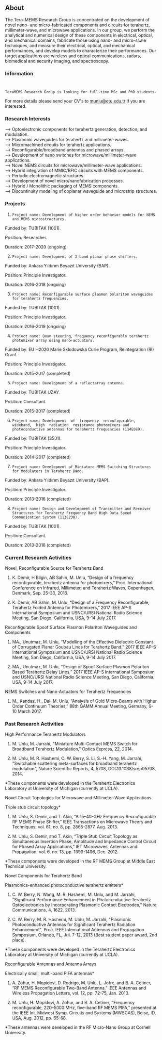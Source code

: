 ## About

The Tera-MEMS Research Group is concentrated on the development of novel nano- and micro-fabricated components and circuits for terahertz, millimeter-wave, and microwave applications.  In our group, we perform the analytical and numerical design of these components in electrical, optical, and mechanical domains, fabricate those using nano- and micro-scale techniques, and measure their electrical, optical, and mechanical performances, and develop models to characterize their performances.  Our target applications are wireless and optical communications, radars, biomedical and security imaging, and spectroscopy.

### Information


```Information


TeraMEMS Research Group is looking for full-time MSc and PhD students. 
```

For more details please send your CV's to munlu@etu.edu.tr if you are interested.

### Research Interests

   --> Optoelectronic components for terahertz generation, detection, and modulation.<br>
   --> Plasmonic waveguides for terahertz and millimeter-waves.<br>
   --> Micromachined circuits for terahertz applications.<br>
   --> Reconfigurable/broadband antennas and phased arrays.<br>
   --> Development of nano switches for microwave/millimeter-wave applications.<br>
   --> Novel NEMS circuits for microwave/millimeter-wave applications.<br>
   --> Hybrid integration of MMIC/RFIC circuits with MEMS components.<br>
   --> Periodic electromagnetic structures.<br>
   --> Development of novel micro/nanofabrication processes.<br>
   --> Hybrid / Monolithic packaging of MEMS components.<br>
   --> Discontinuity modeling of coplanar waveguide and microstrip structures.<br>

### Projects

1.     Project name: Development of higher order behavior models for NEMS and MEMS microstructures.

Funded by: TUBITAK (1001).

Position: Researcher.

Duration: 2017-2020 (ongoing)

2.     Project name: Development of X-band planar phase shifters.

Funded by: Ankara Yıldırım Beyazıt University (BAP).

Position: Principle Investigator.

Duration: 2016-2018 (ongoing)

3.     Project name: Reconfigurable surface plasmon polariton waveguides for terahertz frequencies.

Funded by: TUBITAK (1001).

Position: Principle Investigator.

Duration: 2016-2019 (ongoing)

4.     Project name: Beam steering, frequency reconfigurable terahertz photomixer array using nano-actuators.

Funded by: EU H2020 Marie Sklodowska Curie Program, Reintegration (RI) Grant.

Position: Principle Investigator.

Duration: 2015-2017 (completed)

5.     Project name: Development of a reflectarray antenna.

Funded by: TUBITAK UZAY.

Position: Consultant.

Duration: 2015-2017 (completed)

6.     Project name: Development  of  frequency  reconfigurable,  wideband,  high  radiation  resistance photomixers and photoconductive antennas for terahertz frequencies (114E089).

Funded by: TUBITAK (3501).

Position: Principle Investigator.

Duration: 2014-2017 (completed)

7.     Project name: Development of Miniature MEMS Switching Structures for Modulators in Terahertz Band.

Funded by: Ankara Yıldırım Beyazıt University (BAP).

Position: Principle Investigator.

Duration: 2013-2016 (completed)

8.     Project name: Design and Development of Transmitter and Receiver Structures for Terahertz Frequency Band High Data Speed Communication System (113E230).

Funded by: TUBITAK (1001).

Position: Consultant.

Duration: 2013-2016 (completed)

### Current Research Activities

Novel, Reconfigurable Source for Terahertz Band

1. K. Demir, H Bilgin, AB Sahin, M. Unlu, “Design of a frequency reconfigurable, terahertz antenna for photomixers,” Proc. International Conference on Infrared, Millimeter, and Terahertz Waves, Copenhagen, Denmark, Sep. 25-30, 2016.

2. K. Demir, AB Sahin, M. Unlu, “Design of a Frequency Reconfigurable, Terahertz Folded Antenna for Photomixers,” 2017 IEEE AP-S International Symposium and  USNC/URSI  National  Radio  Science  Meeting,  San Diego, California, USA, 9-14 July 2017.

Reconfigurable Spoof Surface Plasmon Polariton Waveguides and Components

1. MA., Unutmaz, M. Unlu, “Modelling of the Effective Dielectric Constant of Corrugated Planar Goubau Lines for Terahertz Band,” 2017 IEEE AP-S International Symposium and  USNC/URSI  National  Radio  Science  Meeting,  San Diego, California, USA, 9-14 July 2017.

2.  MA., Unutmaz, M. Unlu, “Design of Spoof Surface Plasmon Polariton Based Terahertz Delay Lines,” 2017 IEEE AP-S International Symposium and  USNC/URSI  National  Radio  Science  Meeting,  San Diego, California, USA, 9-14 July 2017.

NEMS Switches and Nano-Actuators for Terahertz Frequencies

1. M., Kandaz, H., Dal, M. Unlu, “Analysis of Gold Micro-Beams with Higher Order Continuum Theories,” 88th GAMM Annual Meeting, Germany, 6-10 March 2017.

### Past Research Activities

High Performance Terahertz Modulators

1. M. Unlu, M. Jarrahi, "Miniature Multi-Contact MEMS Switch for Broadband Terahertz Modulation," Optics Express, 22, 2014.

2. M. Unlu, M. R. Hashemi, C. W. Berry, S. Li, S.-H. Yang, M. Jarrahi, "Switchable scattering meta-surfaces for broadband terahertz modulation", Nature Scientific Reports, 4, 5708, DOI:10.1038/srep05708, 2014.

*These components were developed in the Terahertz Electronics Laboratory at University of Michigan (currently at UCLA).

Novel Circuit Topologies for Microwave and Millimeter-Wave Applications

Triple stub circuit topology*

1. M. Unlu, S. Demir, and T. Akin, "A 15–40-GHz Frequency Reconfigurable RF MEMS Phase Shifter," IEEE Transactions on Microwave Theory and Techniques, vol. 61, no. 8, pp. 2865-2877, Aug. 2013.

2. M. Unlu, S. Demir, and T. Akin, “Triple Stub Circuit Topology as Simultaneous Insertion Phase, Amplitude and Impedance Control Circuit for Phased Array Applications,” IET Microwaves, Antennas and Propagation, vol. 6, no. 13, pp. 1399-1406, Dec. 2012.

*These components were developed in the RF MEMS Group at Middle East Technical University.

Novel Components for Terahertz Band

Plasmonics-enhanced photoconductive terahertz emitters*

1. C. W. Berry, N. Wang, M. R. Hashemi, M. Unlu, and M. Jarrahi, “Significant Performance Enhancement in Photoconductive Terahertz Optoelectronics by Incorporating Plasmonic Contact Electrodes,” Nature Communications, 4, 1622, 2013.

2. C. W. Berry, M. R. Hashemi, M. Unlu, M. Jarrahi, "Plasmonic Photoconductive Antennas for Significant Terahertz Radiation Enhancement", Proc. IEEE International Antennas and Propagation Symposium, Orlando, FL, Jul. 7-12, 2013 (Best student paper award, 2nd place).

*These components were developed in the Terahertz Electronics Laboratory at University of Michigan (currently at UCLA).

Reconfigurable Antennas and Antenna Arrays

Electrically small, multi-band PIFA antennas*

1. A. Zohur, H. Mopidevi, D. Rodrigo, M. Unlu, L. Jofre, and B. A. Cetiner,  “RF MEMS Reconfigurable Two-Band Antenna,” IEEE Antennas and Wireless Propagation Letters, vol. 12, pp. 72-75, Jan. 2013.

2. M. Unlu, H. Mopidevi, A. Zohur, and B. A. Cetiner, "Frequency reconfigurable, 220–5000 MHz, five-band RF MEMS PIFA," presented at the IEEE Int. Midwest Symp. Circuits and Systems (MWSCAS), Boise, ID, USA, Aug. 2012, pp. 65-68.

*These antennas were developed in the RF Micro-Nano Group at Cornell University.
